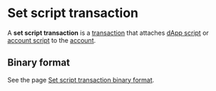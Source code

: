 # Set script transaction

A **set script transaction** is a [transaction](/en/blockchain/transaction/) that attaches [dApp script](/en/ride/script/script-types/dapp-script) or [account script](/en/ride/script/script-types/account-script) to the [account](/en/blockchain/account/).

## Binary format

See the page [Set script transaction binary format](/en/blockchain/binary-format/transaction-binary-format/set-script-transaction-binary-format).
